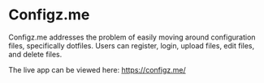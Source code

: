 # Configz.me

Configz.me addresses the problem of easily moving around configuration files, specifically dotfiles. Users can register, login, upload files, edit files, and delete files.

The live app can be viewed here: https://configz.me/